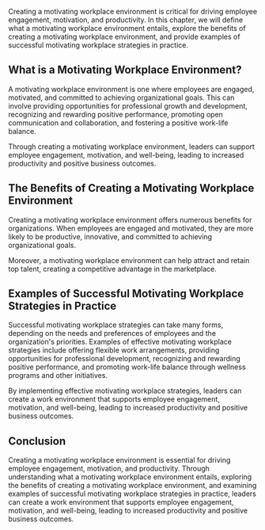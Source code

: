 
Creating a motivating workplace environment is critical for driving employee engagement, motivation, and productivity. In this chapter, we will define what a motivating workplace environment entails, explore the benefits of creating a motivating workplace environment, and provide examples of successful motivating workplace strategies in practice.

What is a Motivating Workplace Environment?
-------------------------------------------

A motivating workplace environment is one where employees are engaged, motivated, and committed to achieving organizational goals. This can involve providing opportunities for professional growth and development, recognizing and rewarding positive performance, promoting open communication and collaboration, and fostering a positive work-life balance.

Through creating a motivating workplace environment, leaders can support employee engagement, motivation, and well-being, leading to increased productivity and positive business outcomes.

The Benefits of Creating a Motivating Workplace Environment
-----------------------------------------------------------

Creating a motivating workplace environment offers numerous benefits for organizations. When employees are engaged and motivated, they are more likely to be productive, innovative, and committed to achieving organizational goals.

Moreover, a motivating workplace environment can help attract and retain top talent, creating a competitive advantage in the marketplace.

Examples of Successful Motivating Workplace Strategies in Practice
------------------------------------------------------------------

Successful motivating workplace strategies can take many forms, depending on the needs and preferences of employees and the organization's priorities. Examples of effective motivating workplace strategies include offering flexible work arrangements, providing opportunities for professional development, recognizing and rewarding positive performance, and promoting work-life balance through wellness programs and other initiatives.

By implementing effective motivating workplace strategies, leaders can create a work environment that supports employee engagement, motivation, and well-being, leading to increased productivity and positive business outcomes.

Conclusion
----------

Creating a motivating workplace environment is essential for driving employee engagement, motivation, and productivity. Through understanding what a motivating workplace environment entails, exploring the benefits of creating a motivating workplace environment, and examining examples of successful motivating workplace strategies in practice, leaders can create a work environment that supports employee engagement, motivation, and well-being, leading to increased productivity and positive business outcomes.
